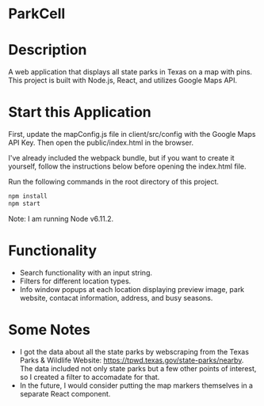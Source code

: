 # ParkCell

# Description
A web application that displays all state parks in Texas on a map with pins.
This project is built with Node.js, React, and utilizes Google Maps API.

# Start this Application
First, update the mapConfig.js file in client/src/config with the Google Maps API Key.
Then open the public/index.html in the browser.

I've already included the webpack bundle, but if you want to create it yourself, follow the instructions below before opening the index.html file.

Run the following commands in the root directory of this project.
```sh
npm install
npm start
```

Note: I am running Node v6.11.2.

# Functionality 
- Search functionality with an input string.
- Filters for different location types.
- Info window popups at each location displaying preview image, park website, contacat information, address, and busy seasons.

# Some Notes
- I got the data about all the state parks by webscraping from the Texas Parks & Wildlife Website: https://tpwd.texas.gov/state-parks/nearby. The data included not only state parks but a few other points of interest, so I created a filter to accomadate for that. 
- In the future, I would consider putting the map markers themselves in a separate React component.


